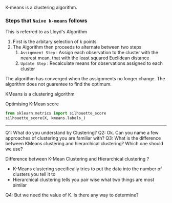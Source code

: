 K-means is a clustering algorithm.

### Steps that `Naive k-means` follows

This is referred to as Lloyd's Algorithm

1. First is the arbitary selection of k points 
2. The Algorithm then proceeds to alternate between two steps
	1. `Assignment Step` : Assign each observation to the cluster with the nearest mean, that with the least squared Euclidean distance
	2. `Update Step` : Recalculate means for observations assigned to each cluster

The algorithm has converged when the assignments no longer change. The algorithm does not guarentee to find the optimum.

KMeans is a clustering algorithm

Optimising K-Mean score 

```py
from sklearn.metrics import silhouette_score
silhouette_score(X, kmeans.labels_)
```
---




Q1: What do you understand by Clustering?
Q2: Ok. Can you name a few approaches of clustering you are familiar with?
Q3: What is the difference between KMeans clustering and hierarchical clustering? Which one should we use?

Difference between K-Mean Clustering and Hierarchical clustering ? 
- K-Means clustering specifically tries to put the data into the number of clusters you tell it to
- Hierarchical clustering tells you pair wise  what two things are most similar 

Q4: But we need the value of K. Is there any way to determine?